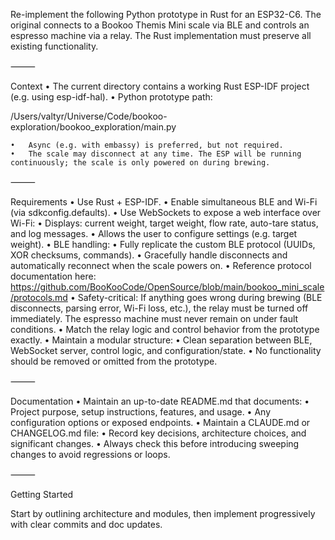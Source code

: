 Re-implement the following Python prototype in Rust for an ESP32-C6. The original connects to a Bookoo Themis Mini scale via BLE and controls an espresso machine via a relay. The Rust implementation must preserve all existing functionality.

⸻

Context
• The current directory contains a working Rust ESP-IDF project (e.g. using esp-idf-hal).
• Python prototype path:

/Users/valtyr/Universe/Code/bookoo-exploration/bookoo_exploration/main.py

    •	Async (e.g. with embassy) is preferred, but not required.
    •	The scale may disconnect at any time. The ESP will be running continuously; the scale is only powered on during brewing.

⸻

Requirements
• Use Rust + ESP-IDF.
• Enable simultaneous BLE and Wi-Fi (via sdkconfig.defaults).
• Use WebSockets to expose a web interface over Wi-Fi:
• Displays: current weight, target weight, flow rate, auto-tare status, and log messages.
• Allows the user to configure settings (e.g. target weight).
• BLE handling:
• Fully replicate the custom BLE protocol (UUIDs, XOR checksums, commands).
• Gracefully handle disconnects and automatically reconnect when the scale powers on.
• Reference protocol documentation here:
https://github.com/BooKooCode/OpenSource/blob/main/bookoo_mini_scale/protocols.md
• Safety-critical:
If anything goes wrong during brewing (BLE disconnects, parsing error, Wi-Fi loss, etc.), the relay must be turned off immediately.
The espresso machine must never remain on under fault conditions.
• Match the relay logic and control behavior from the prototype exactly.
• Maintain a modular structure:
• Clean separation between BLE, WebSocket server, control logic, and configuration/state.
• No functionality should be removed or omitted from the prototype.

⸻

Documentation
• Maintain an up-to-date README.md that documents:
• Project purpose, setup instructions, features, and usage.
• Any configuration options or exposed endpoints.
• Maintain a CLAUDE.md or CHANGELOG.md file:
• Record key decisions, architecture choices, and significant changes.
• Always check this before introducing sweeping changes to avoid regressions or loops.

⸻

Getting Started

Start by outlining architecture and modules, then implement progressively with clear commits and doc updates.
